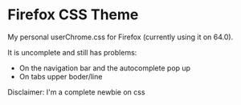 # Firefox CSS Theme
My personal userChrome.css for Firefox (currently using it on 64.0). 

It is uncomplete and still has problems:
- On the navigation bar and the autocomplete pop up
- On tabs upper boder/line

Disclaimer: I'm a complete newbie on css

